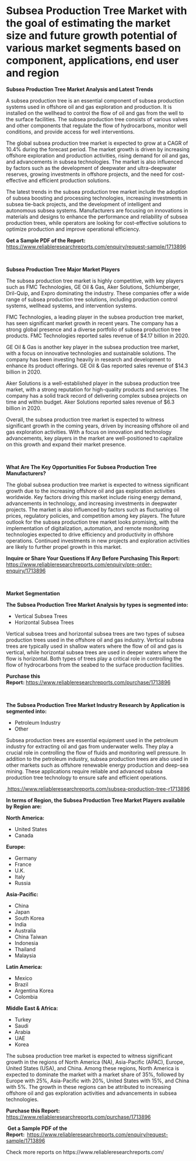 <p><h1>Subsea Production Tree Market with the goal of estimating the market size and future growth potential of various market segments based on component, applications, end user and region</h1></p><p><strong>Subsea Production Tree Market Analysis and Latest Trends</strong></p>
<p><p>A subsea production tree is an essential component of subsea production systems used in offshore oil and gas exploration and production. It is installed on the wellhead to control the flow of oil and gas from the well to the surface facilities. The subsea production tree consists of various valves and other components that regulate the flow of hydrocarbons, monitor well conditions, and provide access for well interventions.</p><p>The global subsea production tree market is expected to grow at a CAGR of 10.4% during the forecast period. The market growth is driven by increasing offshore exploration and production activities, rising demand for oil and gas, and advancements in subsea technologies. The market is also influenced by factors such as the development of deepwater and ultra-deepwater reserves, growing investments in offshore projects, and the need for cost-effective and efficient production solutions.</p><p>The latest trends in the subsea production tree market include the adoption of subsea boosting and processing technologies, increasing investments in subsea tie-back projects, and the development of intelligent and autonomous subsea systems. Manufacturers are focusing on innovations in materials and designs to enhance the performance and reliability of subsea production trees, while operators are looking for cost-effective solutions to optimize production and improve operational efficiency.</p></p>
<p><strong>Get a Sample PDF of the Report:&nbsp;</strong> <a href="https://www.reliableresearchreports.com/enquiry/request-sample/1713896">https://www.reliableresearchreports.com/enquiry/request-sample/1713896</a></p>
<p>&nbsp;</p>
<p><strong>Subsea Production Tree Major Market Players</strong></p>
<p><p>The subsea production tree market is highly competitive, with key players such as FMC Technologies, GE Oil & Gas, Aker Solutions, Schlumberger, Dril-Quip, and Expro dominating the industry. These companies offer a wide range of subsea production tree solutions, including production control systems, wellhead systems, and intervention systems.</p><p>FMC Technologies, a leading player in the subsea production tree market, has seen significant market growth in recent years. The company has a strong global presence and a diverse portfolio of subsea production tree products. FMC Technologies reported sales revenue of $4.17 billion in 2020.</p><p>GE Oil & Gas is another key player in the subsea production tree market, with a focus on innovative technologies and sustainable solutions. The company has been investing heavily in research and development to enhance its product offerings. GE Oil & Gas reported sales revenue of $14.3 billion in 2020.</p><p>Aker Solutions is a well-established player in the subsea production tree market, with a strong reputation for high-quality products and services. The company has a solid track record of delivering complex subsea projects on time and within budget. Aker Solutions reported sales revenue of $6.3 billion in 2020.</p><p>Overall, the subsea production tree market is expected to witness significant growth in the coming years, driven by increasing offshore oil and gas exploration activities. With a focus on innovation and technology advancements, key players in the market are well-positioned to capitalize on this growth and expand their market presence.</p></p>
<p>&nbsp;</p>
<p><strong>What Are The Key Opportunities For Subsea Production Tree Manufacturers?</strong></p>
<p><p>The global subsea production tree market is expected to witness significant growth due to the increasing offshore oil and gas exploration activities worldwide. Key factors driving this market include rising energy demand, advancements in technology, and increasing investments in deepwater projects. The market is also influenced by factors such as fluctuating oil prices, regulatory policies, and competition among key players. The future outlook for the subsea production tree market looks promising, with the implementation of digitalization, automation, and remote monitoring technologies expected to drive efficiency and productivity in offshore operations. Continued investments in new projects and exploration activities are likely to further propel growth in this market.</p></p>
<p><strong>Inquire or Share Your Questions If Any Before Purchasing This Report:</strong> <a href="https://www.reliableresearchreports.com/enquiry/pre-order-enquiry/1713896">https://www.reliableresearchreports.com/enquiry/pre-order-enquiry/1713896</a></p>
<p>&nbsp;</p>
<p><strong>Market Segmentation</strong></p>
<p><strong>The Subsea Production Tree Market Analysis by types is segmented into:</strong></p>
<p><ul><li>Vertical Subsea Trees</li><li>Horizontal Subsea Trees</li></ul></p>
<p><p>Vertical subsea trees and horizontal subsea trees are two types of subsea production trees used in the offshore oil and gas industry. Vertical subsea trees are typically used in shallow waters where the flow of oil and gas is vertical, while horizontal subsea trees are used in deeper waters where the flow is horizontal. Both types of trees play a critical role in controlling the flow of hydrocarbons from the seabed to the surface production facilities.</p></p>
<p><strong>Purchase this Report:&nbsp;</strong><a href="https://www.reliableresearchreports.com/purchase/1713896">https://www.reliableresearchreports.com/purchase/1713896</a></p>
<p>&nbsp;</p>
<p><strong>The Subsea Production Tree Market Industry Research by Application is segmented into:</strong></p>
<p><ul><li>Petroleum Industry</li><li>Other</li></ul></p>
<p><p>Subsea production trees are essential equipment used in the petroleum industry for extracting oil and gas from underwater wells. They play a crucial role in controlling the flow of fluids and monitoring well pressure. In addition to the petroleum industry, subsea production trees are also used in other markets such as offshore renewable energy production and deep-sea mining. These applications require reliable and advanced subsea production tree technology to ensure safe and efficient operations.</p></p>
<p><a href="https://www.reliableresearchreports.com/subsea-production-tree-r1713896">&nbsp;https://www.reliableresearchreports.com/subsea-production-tree-r1713896</a></p>
<p><strong>In terms of Region, the Subsea Production Tree Market Players available by Region are:</strong></p>
<p>
    <p> <strong> North America: </strong>
        <ul>
            <li>United States</li>
            <li>Canada</li>
        </ul>
        </p> 
    <p> <strong> Europe: </strong>
        <ul>
            <li>Germany</li>
            <li>France</li>
            <li>U.K.</li>
            <li>Italy</li>
            <li>Russia</li>
        </ul>
        </p> 
    <p> <strong> Asia-Pacific: </strong>
        <ul>
            <li>China</li>
            <li>Japan</li>
            <li>South Korea</li>
            <li>India</li>
            <li>Australia</li>
            <li>China Taiwan</li>
            <li>Indonesia</li>
            <li>Thailand</li>
            <li>Malaysia</li>
        </ul>
        </p> 
    <p> <strong> Latin America: </strong>
        <ul>
            <li>Mexico</li>
            <li>Brazil</li>
            <li>Argentina Korea</li>
            <li>Colombia</li>
        </ul>
        </p> 
    <p> <strong> Middle East & Africa: </strong>
        <ul>
            <li>Turkey</li>
            <li>Saudi</li>
            <li>Arabia</li>
            <li>UAE</li>
            <li>Korea</li>
        </ul>
    </p>
    </p>
<p><p>The subsea production tree market is expected to witness significant growth in the regions of North America (NA), Asia-Pacific (APAC), Europe, United States (USA), and China. Among these regions, North America is expected to dominate the market with a market share of 35%, followed by Europe with 25%, Asia-Pacific with 20%, United States with 15%, and China with 5%. The growth in these regions can be attributed to increasing offshore oil and gas exploration activities and advancements in subsea technologies.</p></p>
<p><strong>Purchase this Report: </strong><a href="https://www.reliableresearchreports.com/purchase/1713896">https://www.reliableresearchreports.com/purchase/1713896</a></p>
<p>&nbsp;<strong>Get a Sample PDF of the Report:&nbsp;&nbsp;</strong><a href="https://www.reliableresearchreports.com/enquiry/request-sample/1713896">https://www.reliableresearchreports.com/enquiry/request-sample/1713896</a></p>
<p><strong></strong></p>
<p>Check more reports on https://www.reliableresearchreports.com/</p>